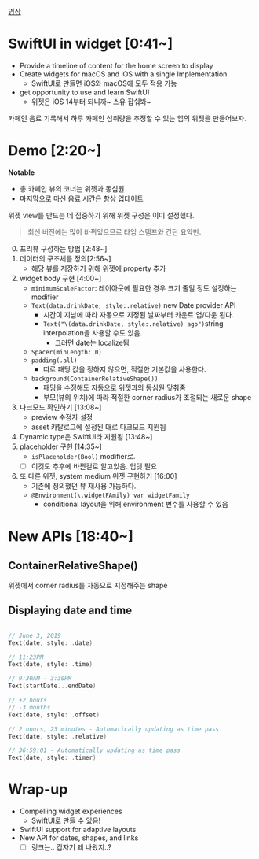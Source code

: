 
[영상](https://developer.apple.com/videos/play/wwdc2020/10033)

# SwiftUI in widget [0:41~]
- Provide a timeline of content for the home screen to display
- Create widgets for macOS and iOS with a single Implementation
	- SwiftUI로 만들면 iOS와 macOS에 모두 적용 가능
- get opportunity to use and learn SwiftUI
	- 위젯은 iOS 14부터 되니까~ 스유 잡숴봐~

카페인 음료 기록해서 하루 카페인 섭취량을 추정할 수 있는 앱의 위젯을 만들어보자.

# Demo [2:20~]

**Notable**
- 총 카페인 뷰의 코너는 위젯과 동심원
- 마지막으로 마신 음료 시간은 항상 업데이트

위젯 view를 만드는 데 집중하기 위해 위젯 구성은 이미 설정했다.

> 최신 버전에는 많이 바뀌었으므로 타임 스탬프와 간단 요약만.

0. 프리뷰 구성하는 방법 [2:48~]
1. 데이터의 구조체를 정의[2:56~]
	- 해당 뷰를 저장하기 위해 위젯에 property 추가
2. widget body 구현 [4:00~]
	- `minimumScaleFactor`: 레이아웃에 필요한 경우 크기 줄일 정도 설정하는 modifier
	- `Text(data.drinkDate, style:.relative)` new Date provider API
		- 시간이 지남에 따라 자동으로 지정된 날짜부터 카운트 업/다운 된다.
		- ``Text("\(data.drinkDate, style:.relative) ago")``string interpolation을 사용할 수도 있음.
			- 그러면 date는 localize됨
	- `Spacer(minLength: 0)`
	- `padding(.all)`
		- 따로 패딩 값을 정하지 않으면, 적절한 기본값을 사용한다.
	- `background(ContainerRelativeShape())`
		- 패딩을 수정해도 자동으로 위젯과의 동심원 맞춰줌
		- 부모(뷰의 위치)에 따라 적절한 corner radius가 조절되는 새로운 shape
3. 다크모드 확인하기 [13:08~] 
	- preview 수정자 설정
	- asset 카탈로그에 설정된 대로 다크모드 지원됨
4. Dynamic type은 SwiftUI라 지원됨 [13:48~]
5. placeholder 구현 [14:35~]
	- `isPlaceholder(Bool)` modifier로. 
	- [ ] 이것도 추후에 바뀐걸로 알고있음. 업뎃 필요
6. 또 다른 위젯, system medium 위젯 구현하기 [16:00]
	- 기존에 정의했던 뷰 재사용 가능하다.
	- `@Environment(\.widgetFAmily) var widgetFamily`
		- conditional layout을 위해 environment 변수를 사용할 수 있음
# New APIs [18:40~]
## ContainerRelativeShape()
위젯에서 corner radius를 자동으로 지정해주는 shape

## Displaying date and time
```swift

// June 3, 2019
Text(date, style: .date)

// 11:23PM
Text(date, style: .time)

// 9:30AM - 3:30PM
Text(startDate...endDate)

// +2 hours
// -3 months
Text(date, style: .offset)

// 2 hours, 23 minutes - Automatically updating as time pass
Text(date, style: .relative)

// 36:59:01 - Automatically updating as time pass
Text(date, style: .timer)
```

# Wrap-up
- Compelling widget experiences
	- SwiftUI로 만들 수 있음!
- SwiftUI support for adaptive layouts
- New API for dates, shapes, and links
	- [ ] 링크는.. 갑자기 왜 나왔지..?